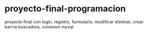 # proyecto-final-programacion
proyecto final con login, registro, formulario, modificar eliminar, crear. barrra buscadora, conexion mysql
